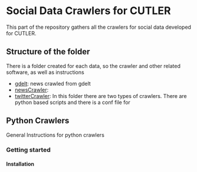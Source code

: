 # Social Data Crawlers for CUTLER

This part of the repository gathers all the crawlers for social data developed for CUTLER.

## Structure of the folder
There is a folder created for each data, so the crawler and other related software, as well as instructions

* [gdelt](gdelt/): news crawled from gdelt
* [newsCrawler](newsCrawler/): 
* [twitterCrawler](twitterCrawler/): In this folder there are two types of crawlers. There are python based scripts and there is a conf file for 


## Python Crawlers

General Instructions for python crawlers

### Getting started
#### Installation



